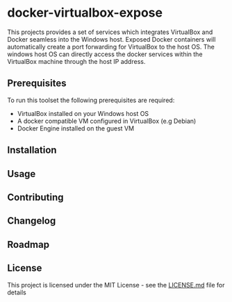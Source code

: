# docker-virtualbox-expose

This projects provides a set of services which integrates VirtualBox and Docker seamless into the Windows host.
Exposed Docker containers will automatically create a port forwarding for VirtualBox to the host OS.
The windows host OS can directly access the docker services within the VirtualBox machine through the host IP address.

## Prerequisites

To run this toolset the following prerequisites are required:
- VirtualBox installed on your Windows host OS
- A docker compatible VM configured in VirtualBox (e.g Debian)
- Docker Engine installed on the guest VM

## Installation

## Usage

## Contributing

## Changelog

## Roadmap

## License

This project is licensed under the MIT License - see the [LICENSE.md](../master/LICENSE) file for details

